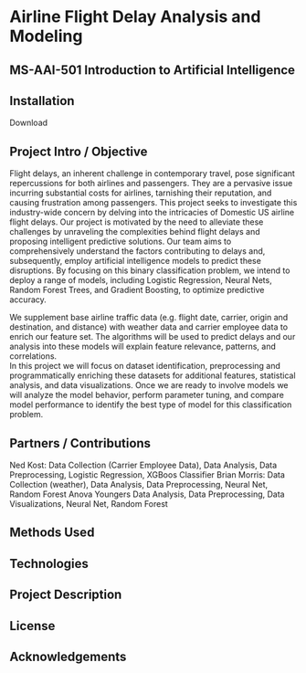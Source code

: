 # Airline Flight Delay Analysis and Modeling  
## MS-AAI-501 Introduction to Artificial Intelligence

## Installation
Download 

## Project Intro / Objective
Flight delays, an inherent challenge in contemporary travel, pose significant repercussions for both airlines and passengers.  They are a pervasive issue incurring substantial costs for airlines, tarnishing their reputation, and causing frustration among passengers.  This project seeks to investigate this industry-wide concern by delving into the intricacies of Domestic US airline flight delays. Our project is motivated by the need to alleviate these challenges by unraveling the complexities behind flight delays and proposing intelligent predictive solutions.  Our team aims to comprehensively understand the factors contributing to delays and, subsequently, employ artificial intelligence models to predict these disruptions.  By focusing on this binary classification problem, we intend to deploy a range of models, including Logistic Regression, Neural Nets, Random Forest Trees, and Gradient Boosting, to optimize predictive accuracy.

We supplement base airline traffic data (e.g. flight date, carrier, origin and destination, and distance) with weather data and carrier employee data to enrich our feature set.  The algorithms will be used to predict delays and our analysis into these models will explain feature relevance, patterns, and correlations.  
In this project we will focus on dataset identification, preprocessing and programmatically enriching these datasets for additional features, statistical analysis, and data visualizations.  Once we are ready to involve models we will analyze the model behavior, perform parameter tuning, and compare model performance to identify the best type of model for this classification problem.

## Partners / Contributions
Ned Kost:  Data Collection (Carrier Employee Data), Data Analysis, Data Preprocessing, Logistic Regression, XGBoos Classifier 
Brian Morris:  Data Collection (weather), Data Analysis, Data Preprocessing, Neural Net, Random Forest
Anova Youngers  Data Analysis, Data Preprocessing, Data Visualizations, Neural Net, Random Forest

## Methods Used

## Technologies

## Project Description

## License

## Acknowledgements
